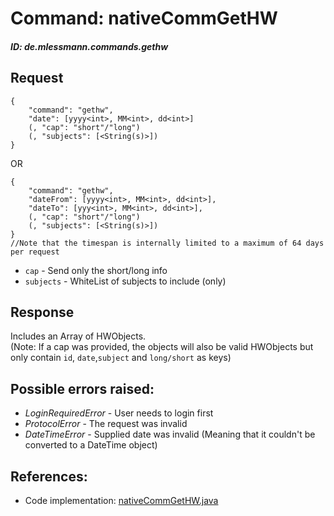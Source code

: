 # Command: nativeCommGetHW
##### ID: de.mlessmann.commands.gethw

## Request
```  
{  
	"command": "gethw",  
	"date": [yyyy<int>, MM<int>, dd<int>]  
	(, "cap": "short"/"long")  
	(, "subjects": [<String(s)>])  
}  
```  
OR  
```  
{
	"command": "gethw",  
	"dateFrom": [yyyy<int>, MM<int>, dd<int>],  
	"dateTo": [yyy<int>, MM<int>, dd<int>],  
	(, "cap": "short"/"long")  
	(, "subjects": [<String(s)>])  
}
//Note that the timespan is internally limited to a maximum of 64 days per request  
```  
  * ```cap``` - Send only the short/long info  
  * ```subjects``` - WhiteList of subjects to include (only)  
  
  
## Response
Includes an Array of HWObjects.  
(Note: If a cap was provided, the objects will also be valid HWObjects but only contain ```id```, ```date```,```subject``` and ```long/short``` as keys)  
  
  
  
## Possible errors raised:  
* _LoginRequiredError_ - User needs to login first  
* _ProtocolError_ - The request was invalid  
* _DateTimeError_ - Supplied date was invalid (Meaning that it couldn't be converted to a DateTime object)  
  
  
## References:  
* Code implementation: [nativeCommGetHW.java](https://github.com/MarkL4YG/Homework_Server/blob/Latest/src/main/java/de/mlessmann/network/commands/nativeCommGetHW.java)  
